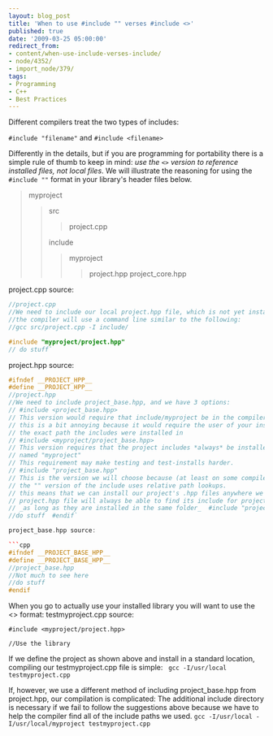 ```yaml
---
layout: blog_post
title: 'When to use #include "" verses #include <>'
published: true
date: '2009-03-25 05:00:00'
redirect_from:
- content/when-use-include-verses-include/
- node/4352/
- import_node/379/
tags:
- Programming
- C++
- Best Practices
---
```


Different compilers treat the two types of includes: 

`#include "filename"` and `#include <filename>`

Differently in the details, but if you are programming for portability there is a simple rule of thumb to keep in mind: *use the `<>` version to reference installed files, not local files*. We will illustrate the reasoning for using the `#include ""` format in your library's header files below.

> myproject
>
> > src
> >
> > > project.cpp
> >
> > include
> >
> > > myproject
> > >
> > > > project.hpp project_core.hpp

project.cpp source: 

```cpp
//project.cpp  
//We need to include our local project.hpp file, which is not yet installed 
//the compiler will use a command line similar to the following: 
//gcc src/project.cpp -I include/  

#include "myproject/project.hpp"  
// do stuff`
```


project.hpp source: 

```cpp
#ifndef __PROJECT_HPP__ 
#define __PROJECT_HPP__  
//project.hpp  
//We need to include project_base.hpp, and we have 3 options: 
// #include <project_base.hpp> 
// This version would require that include/myproject be in the compiler's include path 
// this is a bit annoying because it would require the user of your installed package to find 
// the exact path the includes were installed in  
// #include <myproject/project_base.hpp> 
// This version requires that the project includes *always* be installed in a folder 
// named "myproject" 
// This requirement may make testing and test-installs harder.  
// #include "project_base.hpp" 
// This is the version we will choose because (at least on some compilers) 
// the "" version of the include uses relative path lookups.  
// this means that we can install our project's .hpp files anywhere we like and the 
// project.hpp file will always be able to find its include for project_base.hpp 
// _as long as they are installed in the same folder_  #include "project_base.hpp"  
//do stuff  #endif`

project_base.hpp source: 

```cpp
#ifndef __PROJECT_BASE_HPP__ 
#define __PROJECT_BASE_HPP__  
//project_base.hpp  
//Not much to see here 
//do stuff  
#endif
```

When you go to actually use your installed library you will want to use the \<\> format: testmyproject.cpp source:

    #include <myproject/project.hpp>

    //Use the library

If we define the project as shown above and install in a standard location, compiling our testmyproject.cpp file is simple: ` gcc -I/usr/local testmyproject.cpp`

If, however, we use a different method of including project_base.hpp from project.hpp, our compilation is complicated: The additional include directory is necessary if we fail to follow the suggestions above because we have to help the compiler find all of the include paths we used. `gcc -I/usr/local -I/usr/local/myproject testmyproject.cpp`
